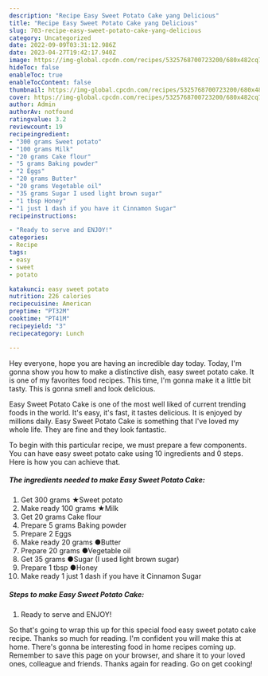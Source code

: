```yaml
---
description: "Recipe Easy Sweet Potato Cake yang Delicious"
title: "Recipe Easy Sweet Potato Cake yang Delicious"
slug: 703-recipe-easy-sweet-potato-cake-yang-delicious
category: Uncategorized
date: 2022-09-09T03:31:12.986Z
date: 2023-04-27T19:42:17.940Z
image: https://img-global.cpcdn.com/recipes/5325768700723200/680x482cq70/easy-sweet-potato-cake-recipe-main-photo.jpg
hideToc: false
enableToc: true
enableTocContent: false
thumbnail: https://img-global.cpcdn.com/recipes/5325768700723200/680x482cq70/easy-sweet-potato-cake-recipe-main-photo.jpg
cover: https://img-global.cpcdn.com/recipes/5325768700723200/680x482cq70/easy-sweet-potato-cake-recipe-main-photo.jpg
author: Admin
authorAv: notfound
ratingvalue: 3.2
reviewcount: 19
recipeingredient:
- "300 grams Sweet potato"
- "100 grams Milk"
- "20 grams Cake flour"
- "5 grams Baking powder"
- "2 Eggs"
- "20 grams Butter"
- "20 grams Vegetable oil"
- "35 grams Sugar I used light brown sugar"
- "1 tbsp Honey"
- "1 just 1 dash if you have it Cinnamon Sugar"
recipeinstructions:

- "Ready to serve and ENJOY!"
categories:
- Recipe
tags:
- easy
- sweet
- potato

katakunci: easy sweet potato 
nutrition: 226 calories
recipecuisine: American
preptime: "PT32M"
cooktime: "PT41M"
recipeyield: "3"
recipecategory: Lunch

---
```



Hey everyone, hope you are having an incredible day today. Today, I'm gonna show you how to make a distinctive dish, easy sweet potato cake. It is one of my favorites food recipes. This time, I'm gonna make it a little bit tasty. This is gonna smell and look delicious.

Easy Sweet Potato Cake is one of the most well liked of current trending foods in the world. It's easy, it's fast, it tastes delicious. It is enjoyed by millions daily. Easy Sweet Potato Cake is something that I've loved my whole life. They are fine and they look fantastic.




To begin with this particular recipe, we must prepare a few components. You can have easy sweet potato cake using 10 ingredients and 0 steps. Here is how you can achieve that.

<!--inarticleads1-->

##### The ingredients needed to make Easy Sweet Potato Cake:

1. Get 300 grams ★Sweet potato
1. Make ready 100 grams ★Milk
1. Get 20 grams Cake flour
1. Prepare 5 grams Baking powder
1. Prepare 2 Eggs
1. Make ready 20 grams ●Butter
1. Prepare 20 grams ●Vegetable oil
1. Get 35 grams ●Sugar (I used light brown sugar)
1. Prepare 1 tbsp ●Honey
1. Make ready 1 just 1 dash if you have it Cinnamon Sugar




<!--inarticleads2-->

##### Steps to make Easy Sweet Potato Cake:


1. Ready to serve and ENJOY!



So that's going to wrap this up for this special food easy sweet potato cake recipe. Thanks so much for reading. I'm confident you will make this at home. There's gonna be interesting food in home recipes coming up. Remember to save this page on your browser, and share it to your loved ones, colleague and friends. Thanks again for reading. Go on get cooking!
